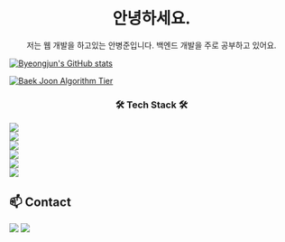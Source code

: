<div align='center'>
<h1>안녕하세요.</h1>
<p> 저는 웹 개발을 하고있는 안병준입니다. 백엔드 개발을 주로 공부하고 있어요.</p>
</div>

[![Byeongjun's GitHub stats](https://github-readme-stats.vercel.app/api?username=dksqodwns)](https://github.com/anuraghazra/github-readme-stats)

[![Baek Joon Algorithm Tier](http://mazassumnida.wtf/api/v2/generate_badge?boj=abj13)](https://solved.ac/{abj13})

  <div>
    <h3 align="center"> 🛠 Tech Stack 🛠 </h3>
      <div>
        <img src="https://img.shields.io/badge/Python-3766AB?style=flat-square&logo=Python&logoColor=white"/>
      </li>
      <div>
        <img src="https://img.shields.io/badge/Node.js-339933?style=flat-square&logo=Node.js&logoColor=white"/>
      </div>
      <div>
        <img src="https://img.shields.io/badge/Nest.js-E0234E?style=flat-square&logo=Nest.js&logoColor=white"/>
      </div>
      <div>
        <img src="https://img.shields.io/badge/React-61DAFB?style=flat-square&logo=React&logoColor=white"/>
      </div>
      <div>
        <img src="https://img.shields.io/badge/SpringBoot-6DB33F?style=flat-square&logo=SpringBoot&logoColor=white"/>
      </div>
      <div>
        <img src="https://img.shields.io/badge/Ubuntu-E95420?style=flat-square&logo=Ubuntu&logoColor=white"/>
      </div>
  </div>

<h2>📫 Contact</h2>
<div>
  <a href="https://blog.naver.com/abj13" target="_blank"><img src="https://img.shields.io/badge/Blog-03C75A?style=flat-square&logo=Blog&logoColor=white"/></a>
  <a href="https://www.instagram.com/dksqodwns" target="_blank"><img src="https://img.shields.io/badge/Instagram-E4405F?style=flat-square&logo=Instagram&logoColor=white"/></a>
</div>
